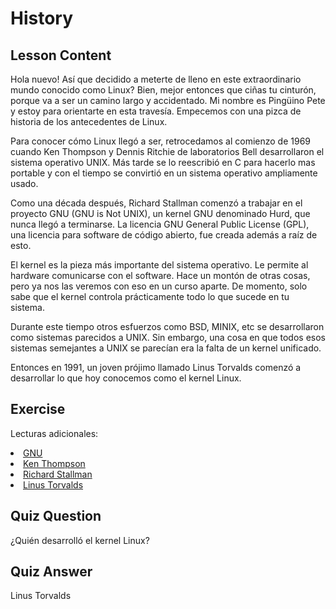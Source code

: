 # History

## Lesson Content

Hola nuevo! Así que decidido a meterte de lleno en este extraordinario mundo conocido como Linux? Bien, mejor entonces que ciñas tu cinturón, porque va a ser un camino largo y accidentado. Mi nombre es Pingüino Pete y estoy para orientarte en esta travesía. Empecemos con una pizca de historia de los antecedentes de Linux.

Para conocer cómo Linux llegó a ser, retrocedamos al comienzo de 1969 cuando Ken Thompson y Dennis Ritchie de laboratorios Bell desarrollaron el sistema operativo UNIX. Más tarde se lo reescribió en C para hacerlo mas portable y con el tiempo se convirtió en un sistema operativo ampliamente usado.

Como una década después, Richard Stallman comenzó a trabajar en el proyecto GNU (GNU is Not UNIX), un kernel GNU denominado Hurd, que nunca llegó a terminarse. La licencia GNU General Public License (GPL), una licencia para software de código abierto, fue creada además a raíz de esto.

El kernel es la pieza más importante del sistema operativo. Le permite al hardware comunicarse con el software. Hace un montón de otras cosas, pero ya nos las veremos con eso en un curso aparte. De momento, solo sabe que el kernel controla prácticamente todo lo que sucede en tu sistema.

Durante este tiempo otros esfuerzos como BSD, MINIX, etc se desarrollaron como sistemas parecidos a UNIX. Sin embargo, una cosa en que todos esos sistemas semejantes a UNIX se parecían era la falta de un kernel unificado.

Entonces en 1991, un joven prójimo llamado Linus Torvalds comenzó a desarrollar lo que hoy conocemos como el kernel Linux.

## Exercise

Lecturas adicionales:
<li><a href='https://www.gnu.org/home.en.html'>GNU</a></li>
<li><a href='https://en.wikipedia.org/wiki/Ken_Thompson'>Ken Thompson</a></li>
<li><a href='https://stallman.org/'>Richard Stallman</a></li>
<li><a href='https://en.wikipedia.org/wiki/Linus_Torvalds'>Linus Torvalds</a></li>

## Quiz Question
¿Quién desarrolló el kernel Linux?

## Quiz Answer
Linus Torvalds
